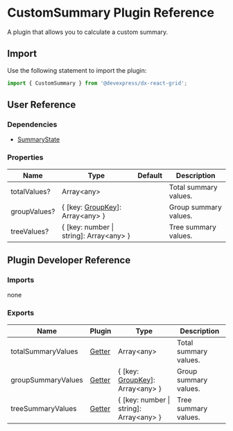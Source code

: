 # CustomSummary Plugin Reference

A plugin that allows you to calculate a custom summary.

## Import

Use the following statement to import the plugin:

```js
import { CustomSummary } from '@devexpress/dx-react-grid';
```

## User Reference

### Dependencies

- [SummaryState](summary-state.md)

### Properties

Name | Type | Default | Description
-----|------|---------|------------
totalValues? | Array&lt;any&gt; | | Total summary values.
groupValues? | { [key: [GroupKey](grouping-state.md#groupkey)]: Array&lt;any&gt; } | | Group summary values.
treeValues? | { [key: number &#124; string]: Array&lt;any&gt; } | | Tree summary values.

## Plugin Developer Reference

### Imports

none

### Exports

Name | Plugin | Type | Description
-----|--------|------|------------
totalSummaryValues | [Getter](../../../dx-react-core/docs/reference/getter.md) | Array&lt;any&gt; | Total summary values.
groupSummaryValues | [Getter](../../../dx-react-core/docs/reference/getter.md) | { [key: [GroupKey](grouping-state.md#groupkey)]: Array&lt;any&gt; } | Group summary values.
treeSummaryValues | [Getter](../../../dx-react-core/docs/reference/getter.md) | { [key: number &#124; string]: Array&lt;any&gt; } | Tree summary values.
